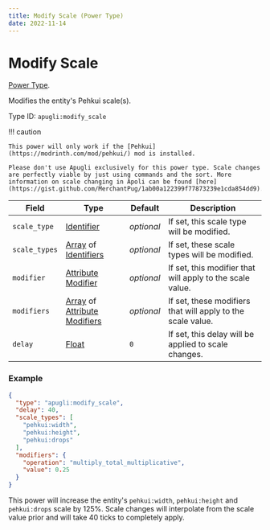 ```yaml
---
title: Modify Scale (Power Type)
date: 2022-11-14
---
```


# Modify Scale

[Power Type](../power_types.md).

Modifies the entity's Pehkui scale(s).

Type ID: `apugli:modify_scale`

!!! caution

    This power will only work if the [Pehkui](https://modrinth.com/mod/pehkui/) mod is installed.

    Please don't use Apugli exclusively for this power type. Scale changes are perfectly viable by just using commands and the sort. More information on scale changing in Apoli can be found [here](https://gist.github.com/MerchantPug/1ab00a122399f77873239e1cda854dd9).


Field | Type | Default | Description
------|------|---------|------------
`scale_type` | [Identifier](https://origins.readthedocs.io/en/latest/types/data_types/identifier/) | *optional* | If set, this scale type will be modified.
`scale_types` | [Array](https://origins.readthedocs.io/en/latest/types/data_types/array/) of [Identifiers](https://origins.readthedocs.io/en/latest/types/data_types/identifier/) | *optional* | If set, these scale types will be modified.
`modifier` | [Attribute Modifier](https://origins.readthedocs.io/en/latest/types/data_types/attribute_modifier/) | *optional* | If set, this modifier that will apply to the scale value.
`modifiers` | [Array](https://origins.readthedocs.io/en/latest/types/data_types/array/) of [Attribute Modifiers](https://origins.readthedocs.io/en/latest/types/data_types/attribute_modifier/) | *optional* | If set, these modifiers that will apply to the scale value.
`delay` | [Float](https://origins.readthedocs.io/en/latest/types/data_types/float/) | `0` | If set, this delay will be applied to scale changes.

### Example
```json
{
  "type": "apugli:modify_scale",
  "delay": 40,
  "scale_types": [
    "pehkui:width",
    "pehkui:height",
    "pehkui:drops"
  ],
  "modifiers": {
    "operation": "multiply_total_multiplicative",
    "value": 0.25
  }
}
```
This power will increase the entity's `pehkui:width`, `pehkui:height` and `pehkui:drops` scale by 125%. Scale changes will interpolate from the scale value prior and will take 40 ticks to completely apply.